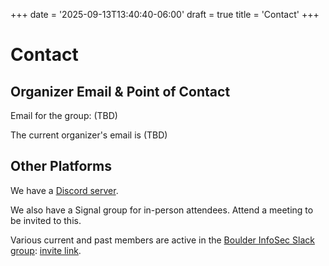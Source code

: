 +++
date = '2025-09-13T13:40:40-06:00'
draft = true
title = 'Contact'
+++

# Contact

## Organizer Email & Point of Contact

Email for the group: (TBD)

The current organizer's email is (TBD)

## Other Platforms

We have a [Discord server](https://discord.gg/).

We also have a Signal group for in-person attendees. Attend a meeting to be invited to this.

Various current and past members are active in the [Boulder InfoSec Slack group](https://boulderinfosec.slack.com): [invite link](https://join.slack.com/t/boulderinfosec/shared_invite/enQtNDI0NTk0MDI4MDk3LTZjNDY0NmJkZjE3ZGRkMTU0Y2Q2YWRiYTJjN2NjMjMzZGU3MWIwMGQ0OWRjYTQ5YWI5MzcxYmYzNWY5NzkwZjg).
